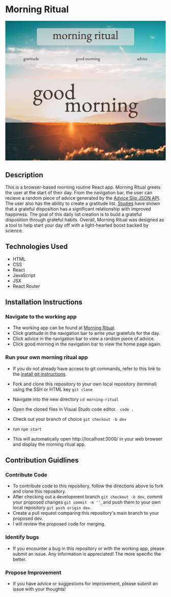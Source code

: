 # Morning Ritual

![Morning Ritual App Screenshot](./src/images/morning-ritual-ss.png)

## Description

This is a browser-based morning routine React app. Morning Ritual greets the user at the start of their day. From the navigation bar, the user can recieve a random piece of advice generated by the [Advice Slip JSON API](https://api.adviceslip.com/). The user also has the ability to create a gratitude list. [Studies](https://www.ingentaconnect.com/content/sbp/sbp/2003/00000031/00000005/art00001) have shown that a grateful disposition has a significant relationship with improved happiness. The goal of this daily list creation is to build a grateful disposition through grateful habits. Overall, Morning Ritual was designed as a tool to help start your day off with a light-hearted boost backed by science.

## Technologies Used

- HTML
- CSS
- React
- JavaScript
- JSX
- React Router

## Installation Instructions

### Navigate to the working app

- The working app can be found at [Morning Ritual](https://epic-poincare-8000d1.netlify.app/).
- Click gratitude in the navigation bar to write your gratefuls for the day.
- Click advice in the navigation bar to view a random piece of advice.
- Click good morning in the navigation bar to view the home page again.

### Run your own morning ritual app

- If you do not already have access to git commands, refer to this link to the [install git instructions](https://github.com/git-guides/install-git).

- Fork and clone this repository to your own local repository (terminal) using the SSH or HTML key `git clone`
- Navigate into the new directory `cd morning-ritual`
- Open the cloned files in Visual Studo code editor. ` code .`
- Check out your branch of choice `git checkout -b dev`
- run `npm start`
- This will automatically open http://localhost:3000/ in your web browser and display the morning ritual app.

## Contribution Guidlines

### Contribute Code

- To contribute code to this repository, follow the directions above to fork and clone this repository.
- After checking out a development branch `git checkout -b dev`, commit your proposed changes `git commit -m ''`, and push them to your own local repository `git push origin dev`.
- Create a pull request comparing this repository's main branch to your proposed dev.
- I will review the proposed code for merging.

### Identify bugs

- If you encounter a bug in this repository or with the working app, please submit an issue. Any information is appreciated! The more specific the better.

### Propose Improvement

- If you have advice or suggestions for improvement, please submit an issue with your thoughts!

